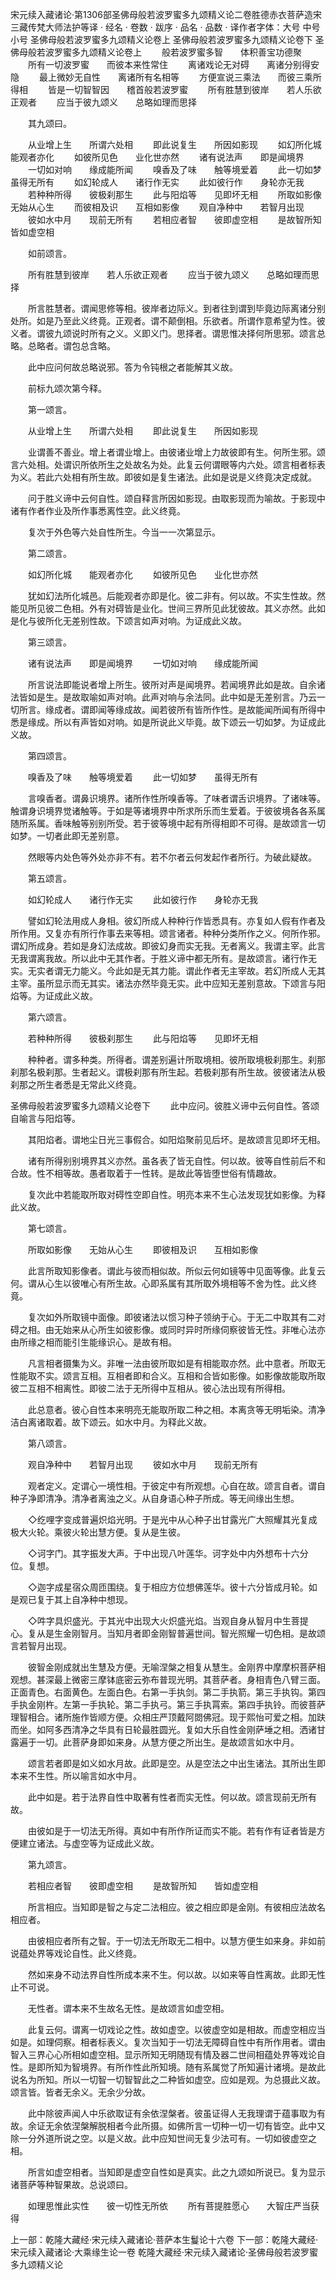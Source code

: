 宋元续入藏诸论·第1306部圣佛母般若波罗蜜多九颂精义论二卷胜德赤衣菩萨造宋三藏传梵大师法护等译
· 经名 · 卷数 · 跋序
· 品名 · 品数 · 译作者字体：大号 中号 小号
圣佛母般若波罗蜜多九颂精义论卷上
圣佛母般若波罗蜜多九颂精义论卷下
圣佛母般若波罗蜜多九颂精义论卷上
　　般若波罗蜜多智　　体积善宝功德聚
　　所有一切波罗蜜　　而彼本来性常住
　　离诸戏论无对碍　　离诸分别得安隐
　　最上微妙无自性　　离诸所有名相等
　　方便宣说三乘法　　而彼三乘所得相
　　皆是一切智智因　　稽首般若波罗蜜
　　所有胜慧到彼岸　　若人乐欲正观者
　　应当于彼九颂义　　总略如理而思择

　　其九颂曰。

　　从业增上生　　所谓六处相
　　即此说复生　　所因如影现
　　如幻所化城　　能观者亦化
　　如彼所见色　　业化世亦然
　　诸有说法声　　即是闻境界
　　一切如对响　　缘成能所闻
　　嗅香及了味　　触等境爱着
　　此一切如梦　　虽得无所有
　　如幻轮成人　　诸行作无实
　　此如彼行作　　身轮亦无我
　　若种种所得　　彼极刹那生
　　此与阳焰等　　见即坏无相
　　所取如影像　　无始从心生
　　而彼相及识　　互相如影像
　　观自净种中　　若智月出现
　　彼如水中月　　现前无所有
　　若相应者智　　彼即虚空相
　　是故智所知　　皆如虚空相

　　如前颂言。

　　所有胜慧到彼岸　　若人乐欲正观者
　　应当于彼九颂义　　总略如理而思择

　　所言胜慧者。谓闻思修等相。彼岸者边际义。到者往到谓到毕竟边际离诸分别处所。如是乃至此义终竟。正观者。谓不颠倒相。乐欲者。所谓作意希望为性。彼义者。谓彼九颂说时所有之义。义即义门。思择者。谓思惟决择何所思邪。颂言总略。总略者。谓包总含略。

　　此中应问何故总略说邪。答为令钝根之者能解其义故。

　　前标九颂次第今释。

　　第一颂言。

　　从业增上生　　所谓六处相
　　即此说复生　　所因如影现

　　业谓善不善业。增上者谓业增上。由彼诸业增上力故彼即有生。何所生邪。颂言六处相。处谓识所依所生之处故名为处。此复云何谓眼等内六处。颂言相者标表为义。若此六处相有所生故。即彼如是复生诸法。此如是说是义终竟决定成就。

　　问于胜义谛中云何自性。颂自释言所因如影现。由取影现而为喻故。于影现中诸有作者作业及所作事悉离性空。此义终竟。

　　复次于外色等六处自性所生。今当一一次第显示。

　　第二颂言。

　　如幻所化城　　能观者亦化
　　如彼所见色　　业化世亦然

　　犹如幻法所化城邑。后能观者亦即是化。彼二非有。何以故。不实生性故。然能见所见彼二色相。外有对碍皆是业化。世间三界所见此犹彼故。其义亦然。此如是化与彼所化无差别性故。下颂言如声对响。为证成此义故。

　　第三颂言。

　　诸有说法声　　即是闻境界
　　一切如对响　　缘成能所闻

　　所言说法即能说者增上所生。彼所对声是闻境界。若闻境界此如是故。自余诸法皆如是生。是故取喻如声对响。此声对响与余法同。此中如是无差别言。乃云一切所言。缘成者。谓即闻等缘成故。闻若彼所有皆所作性。是故能闻所闻有所得中悉是缘成。所以有声皆如对响。如是所说此义毕竟。故下颂云一切如梦。为证成此义故。

　　第四颂言。

　　嗅香及了味　　触等境爱着
　　此一切如梦　　虽得无所有

　　言嗅香者。谓鼻识境界。诸所作性所嗅香等。了味者谓舌识境界。了诸味等。触谓身识境界觉诸触等。于如是等诸境界中所求所乐而生爱着。于彼彼境各各系属随所系属。香味触等别别所受。若于彼等境中起有所得相即不可得。是故颂言一切如梦。一切者此即无差别意。

　　然眼等内处色等外处亦非不有。若不尔者云何发起作者所行。为破此疑故。

　　第五颂言。

　　如幻轮成人　　诸行作无实
　　此如彼行作　　身轮亦无我

　　譬如幻轮法用成人身相。彼幻所成人种种行作皆悉具有。亦复如人假有作者及所作用。又复亦有所行作事去来等相。颂言诸者。种种分类所作之义。何所作邪。谓幻所成身。若如是身幻法成故。即彼幻身而实无我。无者离义。我谓主宰。此言无我谓离我故。所以此中无其作者。于胜义谛中都无所有。是故颂言。诸行作无实。无实者谓无力能义。今此如是无其力能。谓此作者无主宰故。若幻所成人无其主宰。虽所显示而无其实。诸法亦然毕竟无实。此中应知无差别意故。下颂言与阳焰等。为证成此义故。

　　第六颂言。

　　若种种所得　　彼极刹那生
　　此与阳焰等　　见即坏无相

　　种种者。谓多种类。所得者。谓差别遍计所取境相。彼所取境极刹那生。刹那刹那名极刹那。生者起义。谓极刹那有所生起。若极刹那有所生故。彼彼诸法从极刹那之所生者悉是无常此义终竟。

圣佛母般若波罗蜜多九颂精义论卷下
　　此中应问。彼胜义谛中云何自性。答颂自喻言与阳焰等。

　　其阳焰者。谓地尘日光三事假合。如阳焰聚前见后坏。是故颂言见即坏无相。

　　诸有所得别别境界其义亦然。虽各表了皆无自性。何以故。彼等自性前后不和合故。性不相等故。愚者取着于一性转。是故此等皆堕世俗有情趣故。

　　复次此中若能取所取对碍性空即自性。明亮本来不生心法发现犹如影像。为释此义故。

　　第七颂言。

　　所取如影像　　无始从心生
　　即彼相及识　　互相如影像

　　此言所取知影像者。谓此与彼而相似故。所似云何如镜等中见面等像。此复云何。谓从心生以彼唯心有所生故。心即系属有其所取外境相等不舍为性。此义终竟。

　　复次如外所取镜中面像。即彼诸法以惯习种子领纳于心。于无二中取其有二对碍之相。由无始来从心所生如彼影像。或同时异时所缘伺察彼皆无性。非唯心法亦由所缘之相而能引生能缘识心。是故有相。

　　凡言相者摄集为义。非唯一法由彼所取如是有相能取亦然。此中意者。所取无性能取不实。颂言互相。互相者即和合义。互相和合皆如影像。如影像故能取所取彼二互相不相离性。即彼二法于无所得中互相从。彼心法出现有所得相。

　　此总意者。彼心自性本来明亮无能取所取二种之相。本离贪等无明垢染。清净洁白离诸取着。故下颂云。如水中月。为释此义故。

　　第八颂言。

　　观自净种中　　若智月出现
　　彼如水中月　　现前无所有

　　观者定义。定谓心一境性相。于彼定中有所观想。心自在故。颂言自者。谓自种子净即清净。清净者离浊之义。从自身语心种子所成。等无间缘出生想。

　　◇纥哩字变成普遍炽焰光明。于是光中从心种子出甘露光广大照耀其光复成极大火轮。乘彼火轮出慧方便。复从是生彼。

　　◇诃字门。其字振发大声。于中出现八叶莲华。诃字处中内外想布十六分位。复想。

　　◇迦字成星宿众周匝围绕。复于相应方位想佛莲华。彼十六分皆成月轮。如是观已复于其上自净种中想现。

　　◇吽字具炽盛光。于其光中出现大火炽盛光焰。当观自身从智月中生菩提心。复从是生金刚智月。当知月者即金刚智普遍世间。智光照耀一切色相。是故颂言若智月出现。

　　彼智金刚成就出生慧及方便。无喻涅槃之相复从慧生。金刚界中摩摩枳菩萨相观想。甚深最上微密三摩钵底密云弥布普现光明。其菩萨者。身相青色八臂三面。正面青色。右面黄色。左面白色。右第一手执剑。第二手执箭。第三手执钩。第四手执金刚杵。左第一手执轮。第二手执弓。第三手执罥索。第四手执铃。而彼菩萨理智相合。诸所施作皆顺方便。众相庄严顶戴阿閦佛冠。现于熙怡可爱之相。加趺而坐。如阿多西清净之华具有日轮最胜圆光。复如大乐自性金刚萨埵之相。洒诸甘露遍于一切。此菩萨身即如来身。从慧方便之所出生。是故颂言如水中月。

　　颂言若者即是如义如水月故。此即是空。从是空法之中出生诸法。其所出生即本来不生性。所以喻言如水中月。

　　此中如是。若于法界自性中取著有性者而实无性。何以故。颂言现前无所有故。

　　由彼如是于一切法无所得。真如中有所作所证而实不能。若有作有证者皆是方便建立诸法。与虚空等为证成此义故。

　　第九颂言。

　　若相应者智　　彼即虚空相
　　是故智所知　　皆如虚空相

　　所言相应。当知即是智之与定二法相应。彼之相应即是金刚。有彼相应法故名相应者。

　　由彼相应者所有之智。于一切法无所取无二相中。以慧方便生如来身。非如前说蕴处界等戏论自性。此义终竟。

　　然如来身不动法界自性所成本来不生。何以故。以如来等自性离故。此即无性止不可说。

　　无性者。谓本来不生故名无性。是故颂言如虚空相。

　　此复云何。谓离一切戏论之性。故如虚空。以彼虚空如是相故。而虚空相应当如是。如理伺察。相者标表义。复次当知于一切法无障碍自性中有所作用者。谓由智入三界心心所相如虚空相。显示所知无明随现有情及器二世间相蕴处界等戏论自性。是即所知为智境界。有所作性此所知境。随有系属觉了所知遍计诸境。是故此说名为所知。所以一切智一切智智此之二种皆如虚空。应如是观。为总摄此义故。颂言皆。皆者无余义。无余少分故。

　　此中除彼声闻人中乐欲取证有余依涅槃者。彼虽证得人无我理谓于蕴事取为有故。余证无余依涅槃解脱相者今此所摄。如佛所言一切种一切一切有皆空。此中又除一分外道所说之空。以是义故。此中应知世间无复少法可有。一切如彼虚空之相。

　　所言如虚空相者。当知即是虚空自性如是真实。此之九颂如所说已。复为显示诸菩萨等种智果故。总说颂曰。

　　如理思惟此实性　　彼一切性无所依
　　所有菩提胜愿心　　大智庄严当获得

上一部：乾隆大藏经·宋元续入藏诸论·菩萨本生鬘论十六卷
下一部：乾隆大藏经·宋元续入藏诸论·大乘缘生论一卷
乾隆大藏经·宋元续入藏诸论·圣佛母般若波罗蜜多九颂精义论